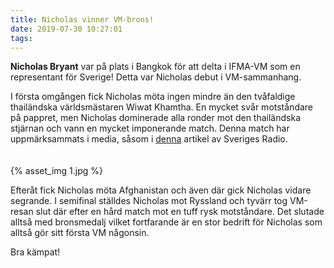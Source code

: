 ```yaml
---
title: Nicholas vinner VM-brons!
date: 2019-07-30 10:27:01
tags:
---
```


**Nicholas Bryant** var på plats i Bangkok för att delta i IFMA-VM som en representant för Sverige! Detta var Nicholas debut i VM-sammanhang.

I första omgången fick Nicholas möta ingen mindre än den tvåfaldige thailändska världsmästaren Wiwat Khamtha. En mycket svår motståndare på pappret, men Nicholas dominerade alla ronder mot den thailändska stjärnan och vann en mycket imponerande match. Denna match har uppmärksammats i media, såsom i [denna](https://sverigesradio.se/sida/artikel.aspx?programid=104&artikel=7269576) artikel av Sveriges Radio.

<div style="padding-top: 20px; width: 100%;">
	{% asset_img 1.jpg %}
</div>

Efteråt fick Nicholas möta Afghanistan och även där gick Nicholas vidare segrande. I semifinal ställdes Nicholas mot Ryssland och tyvärr tog VM-resan slut där efter en hård match mot en tuff rysk motståndare. Det slutade alltså med bronsmedalj vilket fortfarande är en stor bedrift för Nicholas som alltså gör sitt första VM någonsin.

Bra kämpat!